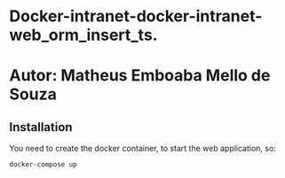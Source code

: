 # Docker-intranet-docker-intranet-web_orm_insert_ts.

# Autor: Matheus Emboaba Mello de Souza

## Installation

You need to create the docker container, to start the web application, so:

```console
docker-compose up
```